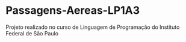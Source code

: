 # Passagens-Aereas-LP1A3
Projeto realizado no curso de Linguagem de Programação do Instituto Federal de São Paulo
